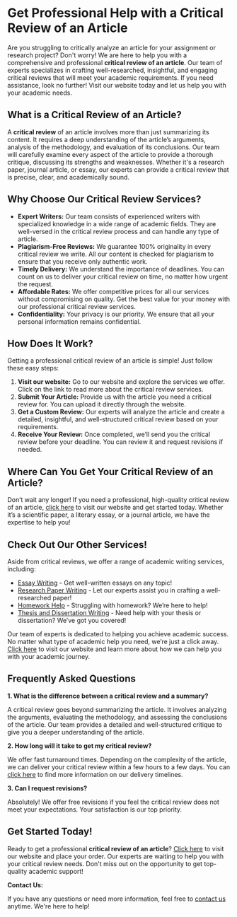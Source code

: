 # Get Professional Help with a Critical Review of an Article

Are you struggling to critically analyze an article for your assignment or research project? Don't worry! We are here to help you with a comprehensive and professional **critical review of an article**. Our team of experts specializes in crafting well-researched, insightful, and engaging critical reviews that will meet your academic requirements. If you need assistance, look no further! Visit our website today and let us help you with your academic needs.

## What is a Critical Review of an Article?

A **critical review** of an article involves more than just summarizing its content. It requires a deep understanding of the article’s arguments, analysis of the methodology, and evaluation of its conclusions. Our team will carefully examine every aspect of the article to provide a thorough critique, discussing its strengths and weaknesses. Whether it's a research paper, journal article, or essay, our experts can provide a critical review that is precise, clear, and academically sound.

## Why Choose Our Critical Review Services?

- **Expert Writers:** Our team consists of experienced writers with specialized knowledge in a wide range of academic fields. They are well-versed in the critical review process and can handle any type of article.
- **Plagiarism-Free Reviews:** We guarantee 100% originality in every critical review we write. All our content is checked for plagiarism to ensure that you receive only authentic work.
- **Timely Delivery:** We understand the importance of deadlines. You can count on us to deliver your critical review on time, no matter how urgent the request.
- **Affordable Rates:** We offer competitive prices for all our services without compromising on quality. Get the best value for your money with our professional critical review services.
- **Confidentiality:** Your privacy is our priority. We ensure that all your personal information remains confidential.

## How Does It Work?

Getting a professional critical review of an article is simple! Just follow these easy steps:

1. **Visit our website:** Go to our website and explore the services we offer. Click on the link to read more about the critical review services.
2. **Submit Your Article:** Provide us with the article you need a critical review for. You can upload it directly through the website.
3. **Get a Custom Review:** Our experts will analyze the article and create a detailed, insightful, and well-structured critical review based on your requirements.
4. **Receive Your Review:** Once completed, we’ll send you the critical review before your deadline. You can review it and request revisions if needed.

## Where Can You Get Your Critical Review of an Article?

Don’t wait any longer! If you need a professional, high-quality critical review of an article, [click here](https://tinyurl.com/topessay?keyword=critical+review+of+an+article) to visit our website and get started today. Whether it’s a scientific paper, a literary essay, or a journal article, we have the expertise to help you!

## Check Out Our Other Services!

Aside from critical reviews, we offer a range of academic writing services, including:

- [Essay Writing](https://tinyurl.com/topessay?keyword=critical+review+of+an+article) - Get well-written essays on any topic!
- [Research Paper Writing](https://tinyurl.com/topessay?keyword=critical+review+of+an+article) - Let our experts assist you in crafting a well-researched paper!
- [Homework Help](https://tinyurl.com/topessay?keyword=critical+review+of+an+article) - Struggling with homework? We’re here to help!
- [Thesis and Dissertation Writing](https://tinyurl.com/topessay?keyword=critical+review+of+an+article) - Need help with your thesis or dissertation? We’ve got you covered!

Our team of experts is dedicated to helping you achieve academic success. No matter what type of academic help you need, we’re just a click away. [Click here](https://tinyurl.com/topessay?keyword=critical+review+of+an+article) to visit our website and learn more about how we can help you with your academic journey.

## Frequently Asked Questions

**1. What is the difference between a critical review and a summary?**

A critical review goes beyond summarizing the article. It involves analyzing the arguments, evaluating the methodology, and assessing the conclusions of the article. Our team provides a detailed and well-structured critique to give you a deeper understanding of the article.

**2. How long will it take to get my critical review?**

We offer fast turnaround times. Depending on the complexity of the article, we can deliver your critical review within a few hours to a few days. You can [click here](https://tinyurl.com/topessay?keyword=critical+review+of+an+article) to find more information on our delivery timelines.

**3. Can I request revisions?**

Absolutely! We offer free revisions if you feel the critical review does not meet your expectations. Your satisfaction is our top priority.

## Get Started Today!

Ready to get a professional **critical review of an article**? [Click here](https://tinyurl.com/topessay?keyword=critical+review+of+an+article) to visit our website and place your order. Our experts are waiting to help you with your critical review needs. Don't miss out on the opportunity to get top-quality academic support!

**Contact Us:**

If you have any questions or need more information, feel free to [contact us](https://tinyurl.com/topessay?keyword=critical+review+of+an+article) anytime. We're here to help!
